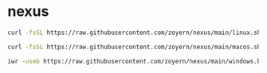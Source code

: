 # nexus

```bash
curl -fsSL https://raw.githubusercontent.com/zoyern/nexus/main/linux.sh | bash
```

```bash
curl -fsSL https://raw.githubusercontent.com/zoyern/nexus/main/macos.sh | bash
```

```bash
iwr -useb https://raw.githubusercontent.com/zoyern/nexus/main/windows.bat | iex
```